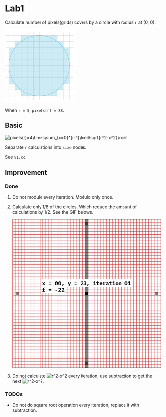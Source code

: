 # Lab1

Calculate number of pixels(grids) covers by a circle with radius `r` at (0, 0).

![](src/sample.png)

When `r = 5`, `pixels(r) = 88`.

## Basic

![pixels(r)=4\times\sum_{x=0}^{r-1}\lceil\sqrt{r^2-x^2}\rceil](https://latex.codecogs.com/svg.image?pixels(r)=4\times\sum_{x=0}^{r-1}\lceil\sqrt{r^2-x^2}\rceil)

Separate `r` calculations into `size` nodes.

See `v1.cc`.

## Improvement

### Done

1. Do not modulo every iteration. Modulo only once.
2. Calculate only 1/8 of the circles. Which reduce the amount of calculations by 1/2. See the GIF belows.

	![](src/Midpoint_circle_algorithm_animation_radius_23.gif)

3. Do not calculate ![r^2-x^2](https://latex.codecogs.com/svg.image?r^2-x^2) every iteration, use subtraction to get the next ![r^2-x^2](https://latex.codecogs.com/svg.image?r^2-x^2).

### TODOs

- Do not do square root operation every iteration, replace it with subtraction.
